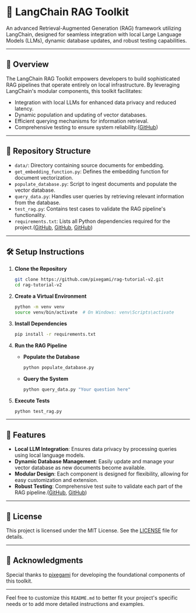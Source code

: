 # 🧠 LangChain RAG Toolkit

An advanced Retrieval-Augmented Generation (RAG) framework utilizing LangChain, designed for seamless integration with local Large Language Models (LLMs), dynamic database updates, and robust testing capabilities.

---

## 🚀 Overview

The LangChain RAG Toolkit empowers developers to build sophisticated RAG pipelines that operate entirely on local infrastructure. By leveraging LangChain's modular components, this toolkit facilitates:

* Integration with local LLMs for enhanced data privacy and reduced latency.
* Dynamic population and updating of vector databases.
* Efficient querying mechanisms for information retrieval.
* Comprehensive testing to ensure system reliability.([GitHub][1])

---

## 📁 Repository Structure

* `data/`: Directory containing source documents for embedding.
* `get_embedding_function.py`: Defines the embedding function for document vectorization.
* `populate_database.py`: Script to ingest documents and populate the vector database.
* `query_data.py`: Handles user queries by retrieving relevant information from the database.
* `test_rag.py`: Contains test cases to validate the RAG pipeline's functionality.
* `requirements.txt`: Lists all Python dependencies required for the project.([GitHub][2], [GitHub][1], [GitHub][3])

---

## 🛠️ Setup Instructions

1. **Clone the Repository**

   ```bash
   git clone https://github.com/pixegami/rag-tutorial-v2.git
   cd rag-tutorial-v2
   ```



2. **Create a Virtual Environment**

   ```bash
   python -m venv venv
   source venv/bin/activate  # On Windows: venv\Scripts\activate
   ```



3. **Install Dependencies**

   ```bash
   pip install -r requirements.txt
   ```



4. **Run the RAG Pipeline**

   * **Populate the Database**

     ```bash
     python populate_database.py
     ```

   * **Query the System**

     ```bash
     python query_data.py "Your question here"
     ```

5. **Execute Tests**

   ```bash
   python test_rag.py
   ```



---

## 🧪 Features

* **Local LLM Integration**: Ensures data privacy by processing queries using local language models.
* **Dynamic Database Management**: Easily update and manage your vector database as new documents become available.
* **Modular Design**: Each component is designed for flexibility, allowing for easy customization and extension.
* **Robust Testing**: Comprehensive test suite to validate each part of the RAG pipeline.([GitHub][4], [GitHub][1])

---

## 📄 License

This project is licensed under the MIT License. See the [LICENSE](LICENSE) file for details.

---

## 🙌 Acknowledgments

Special thanks to [pixegami](https://github.com/pixegami) for developing the foundational components of this toolkit.

---

Feel free to customize this `README.md` to better fit your project's specific needs or to add more detailed instructions and examples.

[1]: https://github.com/kwschultz/rag-local-llms?utm_source=chatgpt.com "kwschultz/rag-local-llms: Private retrieval augmented ... - GitHub"
[2]: https://github.com/pixegami/rag-tutorial-v2/blob/main/get_embedding_function.py?utm_source=chatgpt.com "get_embedding_function.py - pixegami/rag-tutorial-v2 - GitHub"
[3]: https://github.com/pixegami/langchain-rag-tutorial?utm_source=chatgpt.com "pixegami/langchain-rag-tutorial - GitHub"
[4]: https://github.com/xup65k6t6/NOC_search_RAG?utm_source=chatgpt.com "xup65k6t6/NOC_search_RAG: This repository applies RAG ... - GitHub"
